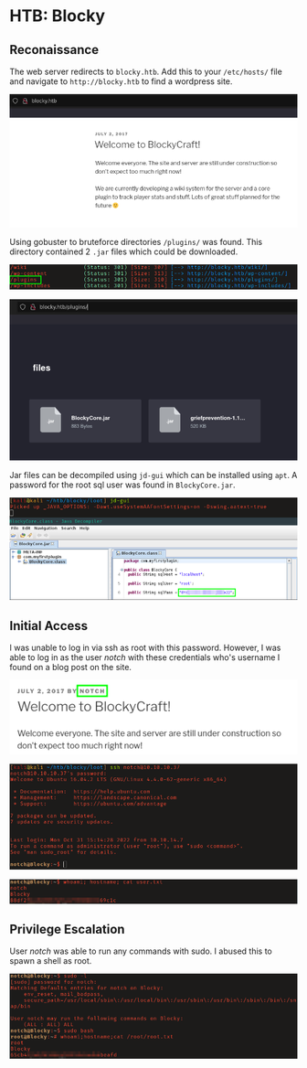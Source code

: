 # HTB: Blocky

## Reconaissance

The web server redirects to `blocky.htb`. Add this to your `/etc/hosts/` file 
and navigate to `http://blocky.htb` to find a wordpress site.

![Landing page](screenshots/2022-10-31_13-51.png)

Using gobuster to bruteforce directories `/plugins/` was found. This directory
contained 2 `.jar` files which could be downloaded.

![Directory bruteforce](screenshots/2022-10-31_15-59.png)

![Contents of /plugins/](screenshots/2022-10-31_15-59_1.png)

Jar files can be decompiled using `jd-gui` which can be installed using `apt`. A
password for the root sql user was found in `BlockyCore.jar`. 

![Credentials found.](screenshots/2022-10-31_16-13.png)

## Initial Access

I was unable to log in via ssh as root with this password. However, I was able
to log in as the user _notch_ with these credentials who's username I found on 
a blog post on the site. 

![Finding username](screenshots/2022-10-31_16-11.png)

![SSH as notch](screenshots/2022-10-31_16-14.png)

![Proof of user level command execution](screenshots/user_proof.png)

## Privilege Escalation

User _notch_ was able to run any commands with sudo. I abused this to spawn a
shell as root.

![Proof of root level command execution](screenshots/root_proof.png)
